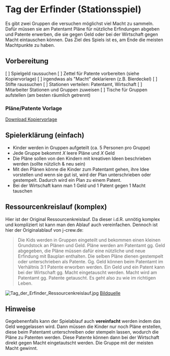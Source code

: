 # Tag der Erfinder (Stationsspiel)
Es gibt zwei Gruppen die versuchen möglichst viel Macht zu sammeln. Dafür müssen sie am Patentamt Pläne für nützliche Erfindungen abgeben und Patente erwerben, die sie gegen Geld oder bei der Wirtschaft gegen Macht eintauschen können. Das Ziel des Spiels ist es, am Ende die meisten Machtpunkte zu haben.

## Vorbereitung
[ ] Spielgeld raussuchen
[ ] Zettel für Patente vorbereiten (siehe Kopiervorlage)
[ ] irgendwas als "Macht" deklarieren (z.B. Bierdeckel)
[ ] Stifte raussuchen
[ ] Stationen verteilen: Patentamt, Wirtschaft
[ ] Mitarbeiter Stationen und Gruppen zuweisen
[ ] Tische für Gruppen aufstellen (am besten räumlich getrennt)


### Pläne/Patente Vorlage
[Download Kopiervorlage](Kopiervorlage.pdf)

## Spielerklärung (einfach)
- Kinder werden in Gruppen aufgeteilt (ca. 5 Personen pro Gruppe)
- Jede Gruppe bekommt *X* leere Pläne und *X* Geld
- Die Pläne sollen von den Kindern mit kreativen Ideen beschrieben werden (sollte nützlich & neu sein)
- Mit den Plänen könne die Kinder zum Patentamt gehen, ihre Idee vorstellen und wenn sie gut ist, wird der Plan unterschrieben oder gestempelt. Dadurch wird ein Plan zu einem Patent.
- Bei der Wirtschaft kann man 1 Geld und 1 Patent gegen 1 Macht tauschen

## Ressourcenkreislauf (komplex)
Hier ist der Original Ressourcenkreislauf. Da dieser i.d.R. unnötig komplex und kompliziert ist kann man den Ablauf auch vereinfachen. Dennoch ist hier der Originalablauf von j-crew.de:
> Die Kids werden in Gruppen eingeteilt und bekommen einen kleinen Grundstock an Plänen und Geld. Pläne werden am Patentamt gg. Geld abgegeben, die Pläne müssen dafür eine nützliche und neue Erfindung mit Bauplan enthalten. Die selben Pläne dienen gestempelt oder unterschrieben als Patente. Gg. Geld können beim Patentamt im Verhältnis 3:1 Patente erworben werden. Ein Geld und ein Patent kann bei der Wirtschaft gg. Macht eingetauscht werden. Macht wird am Patentamt gg. Patente getauscht. Es geht also zu wie im richtigen Leben.

![Tag_der_Erfinder_Ressourcenkreislauf.jpg](http://spiele.j-crew.de/images/d/df/Tag_der_Erfinder_Ressourcenkreislauf.jpg)
[Bildquelle](http://spiele.j-crew.de/wiki/Der_Tag_der_Erfinder)

## Hinweise
Gegebenenfalls kann der Spielablauf auch **vereinfacht** werden indem das Geld weggelassen wird. Dann müssen die Kinder nur noch Pläne erstellen, diese beim Patentamt unterschreiben oder stempeln lassen, wodurch die Pläne zu Patenten werden. Diese Patente können dann bei der Wirtschaft direkt gegen Macht eingetautscht werden. Die Gruppe mit der meisten Macht gewinnt.

